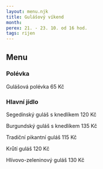 ```yaml
---
layout: menu.njk
title: Gulášový víkend
month:
perex: 21. - 23. 10. od 16 hod.
tags: rijen
---
```





## Menu

### Polévka

Gulášová polévka 65 Kč

### Hlavní jídlo

Segedínský guláš s knedlíkem 120 Kč

Burgundský guláš s knedlíkem 135 Kč

Tradiční pikantní guláš 115 Kč

Krůtí guláš 120 Kč

Hlívovo-zeleninový guláš 130 Kč


